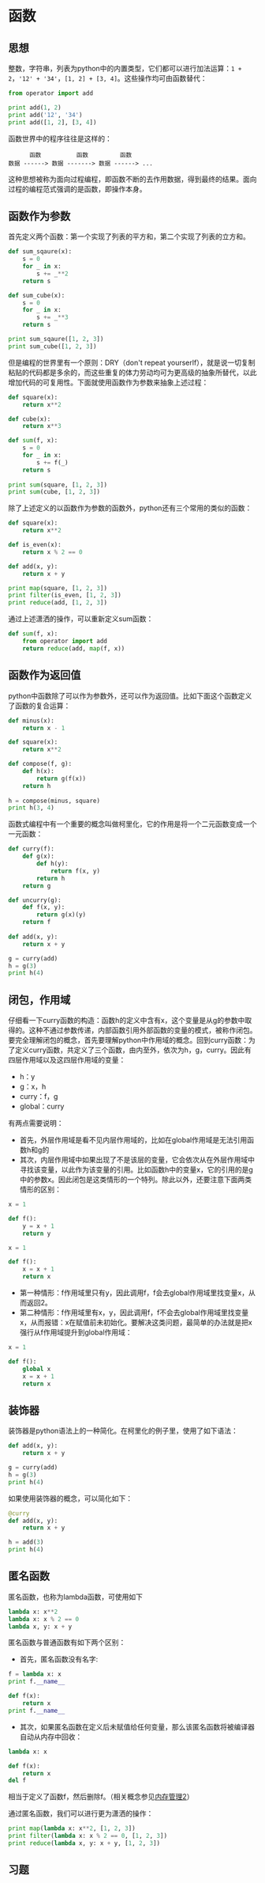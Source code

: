 # 函数

## 思想

整数，字符串，列表为python中的内置类型，它们都可以进行加法运算：`1 + 2`，`'12' + '34'`，`[1, 2] + [3, 4]`。这些操作均可由函数替代：

```python
from operator import add

print add(1, 2)
print add('12', '34')
print add([1, 2], [3, 4])
```

函数世界中的程序往往是这样的：

```
      函数          函数         函数
数据 ------> 数据 -------> 数据 ------> ...
```

这种思想被称为面向过程编程，即函数不断的去作用数据，得到最终的结果。面向过程的编程范式强调的是函数，即操作本身。

## 函数作为参数

首先定义两个函数：第一个实现了列表的平方和，第二个实现了列表的立方和。

```python
def sum_sqaure(x):
    s = 0
    for _ in x:
        s += _**2
    return s

def sum_cube(x):
    s = 0
    for _ in x:
        s += _**3
    return s

print sum_sqaure([1, 2, 3])
print sum_cube([1, 2, 3])
```

但是编程的世界里有一个原则：DRY（don't repeat yourserlf），就是说一切复制粘贴的代码都是多余的，而这些重复的体力劳动均可为更高级的抽象所替代，以此增加代码的可复用性。下面就使用函数作为参数来抽象上述过程：

```python
def square(x):
    return x**2

def cube(x):
    return x**3

def sum(f, x):
    s = 0
    for _ in x:
        s += f(_)
    return s
	
print sum(square, [1, 2, 3])
print sum(cube, [1, 2, 3])
```

除了上述定义的以函数作为参数的函数外，python还有三个常用的类似的函数：

```python
def square(x):
    return x**2

def is_even(x):
    return x % 2 == 0

def add(x, y):
    return x + y

print map(square, [1, 2, 3])
print filter(is_even, [1, 2, 3])
print reduce(add, [1, 2, 3])
```

通过上述潇洒的操作，可以重新定义sum函数：

```python
def sum(f, x):
    from operator import add
    return reduce(add, map(f, x))
```

## 函数作为返回值

python中函数除了可以作为参数外，还可以作为返回值。比如下面这个函数定义了函数的复合运算：

```python
def minus(x):
    return x - 1

def square(x):
    return x**2

def compose(f, g):
    def h(x):
        return g(f(x))
    return h
	
h = compose(minus, square)
print h(3, 4)
```

函数式编程中有一个重要的概念叫做柯里化，它的作用是将一个二元函数变成一个一元函数：

```python
def curry(f):
    def g(x):
        def h(y):
            return f(x, y)
        return h
    return g

def uncurry(g):
    def f(x, y):
        return g(x)(y)
    return f
	
def add(x, y):
    return x + y

g = curry(add)
h = g(3)
print h(4)
```

## 闭包，作用域

仔细看一下curry函数的构造：函数h的定义中含有x，这个变量是从g的参数中取得的。这种不通过参数传递，内部函数引用外部函数的变量的模式，被称作闭包。要完全理解闭包的概念，首先要理解python中作用域的概念。回到curry函数：为了定义curry函数，共定义了三个函数，由内至外，依次为h，g，curry。因此有四层作用域以及这四层作用域的变量：

- h：y
- g：x，h
- curry：f，g
- global：curry

有两点需要说明：

- 首先，外层作用域是看不见内层作用域的，比如在global作用域是无法引用函数h和g的
- 其次，内层作用域中如果出现了不是该层的变量，它会依次从在外层作用域中寻找该变量，以此作为该变量的引用。比如函数h中的变量x，它的引用的是g中的参数x。因此闭包是这类情形的一个特列。除此以外，还要注意下面两类情形的区别：

```python
x = 1

def f():
    y = x + 1
    return y
```

```python
x = 1

def f():
    x = x + 1
    return x
```

- 第一种情形：f作用域里只有y，因此调用f，f会去global作用域里找变量x，从而返回2。
- 第二种情形：f作用域里有x，y，因此调用f，f不会去global作用域里找变量x，从而报错：x在赋值前未初始化。要解决这类问题，最简单的办法就是把x强行从f作用域提升到global作用域：

```python
x = 1

def f():
    global x
    x = x + 1
    return x
```

## 装饰器

装饰器是python语法上的一种简化。在柯里化的例子里，使用了如下语法：

```python
def add(x, y):
    return x + y

g = curry(add)
h = g(3)
print h(4)
```

如果使用装饰器的概念，可以简化如下：

```python
@curry
def add(x, y):
    return x + y

h = add(3)
print h(4)
```

## 匿名函数

匿名函数，也称为lambda函数，可使用如下

```python
lambda x: x**2
lambda x: x % 2 == 0
lambda x, y: x + y
```

匿名函数与普通函数有如下两个区别：

- 首先，匿名函数没有名字:

```python
f = lambda x: x
print f.__name__

def f(x):
    return x
print f.__name__
```

- 其次，如果匿名函数在定义后未赋值给任何变量，那么该匿名函数将被编译器自动从内存中回收：

```python
lambda x: x

def f(x):
    return x
del f
```

相当于定义了函数f，然后删除f。（相关概念参见[内存管理2](https://github.com/im-iron-man/python-gramma/blob/master/3.md)）

通过匿名函数，我们可以进行更为潇洒的操作：

```python
print map(lambda x: x**2, [1, 2, 3])
print filter(lambda x: x % 2 == 0, [1, 2, 3])
print reduce(lambda x, y: x + y, [1, 2, 3])
```

## 习题